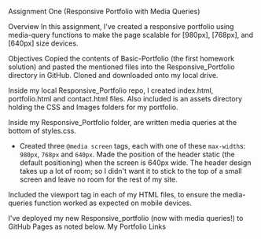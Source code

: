 Assignment One (Responsive Portfolio with Media Queries)

Overview
In this assignment, I've created a responsive portfolio using media-query functions to make the page scalable for [980px], [768px], and [640px] size devices.

Objectives
Copied the contents of Basic-Portfolio (the first homework solution) and pasted the mentioned files into the Responsive_Portfolio directory in GitHub. Cloned and downloaded onto my local drive.

Inside my local Responsive_Portfolio repo, I created index.html, portfolio.html and contact.html files. Also included is an assets directory holding the CSS and Images folders for my portfolio.

Inside my Responsive_Portfolio folder, are written media queries at the bottom of styles.css.

* Created three `@media screen` tags, each with one of these `max-width`s: `980px`, `768px` and `640px`.
Made the position of the header static (the default positioning) when the screen is 640px wide. The header design takes up a lot of room; so I didn't want it to stick to the top of a small screen and leave no room for the rest of my site.

Included the viewport tag in each of my HTML files, to ensure the media-queries function worked as expected on mobile devices.

I've deployed my new Responsive_portfolio (now with media queries!) to GitHub Pages as noted below.
My Portfolio Links

